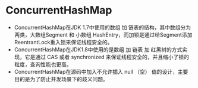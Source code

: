 # ConcurrentHashMap

 - ConcurrentHashMap在JDK 1.7中使用的数组 加 链表的结构，其中数组分为两类，大数组Segment 和 小数组 HashEntry，而加锁是通过给Segment添加ReentrantLock重入锁来保证线程安全的。
 - ConcurrentHashMap在JDK1.8中使用的是数组 加 链表 加 红黑树的方式实现，它是通过 CAS 或者 synchronized  来保证线程安全的，并且缩小了锁的粒度，查询性能也更高。
 - ConcurrentHashMap在源码中加入不允许插入 null （空） 值的设计，主要目的是为了防止并发场景下的歧义问题。